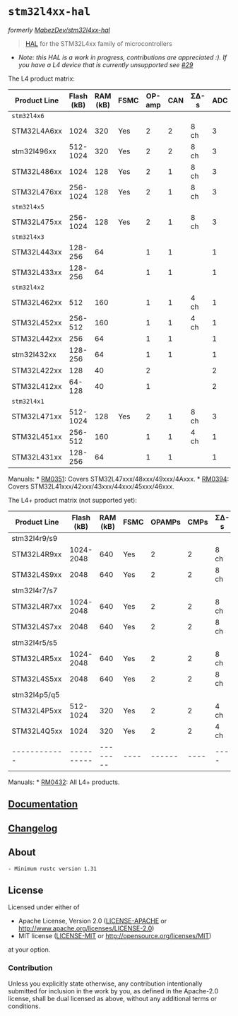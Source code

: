 # `stm32l4xx-hal`

_formerly [MabezDev/stm32l4xx-hal](https://github.com/mabezdev/stm32l4xx-hal)_

> [HAL] for the STM32L4xx family of microcontrollers

- *Note: this HAL is a work in progress, contributions are appreciated :). If you have a L4 device that is currently unsupported see [#29](https://github.com/stm32-rs/stm32l4xx-hal/issues/29)*

The L4 product matrix:

| Product Line | Flash (kB) | RAM (kB) | FSMC | OP-amp | CAN | ΣΔ-s | ADC  | DAC  | SAI  | OTG | USBD | LCD  | AES |
| ------------ | ------     | -------- | ---- | ---    | --- | ---- | ---- | ---- | ---- | --- | ---  | ---  | --- |
| `stm32l4x6`  |            |          |      |        |     |      |      |      |      |     |      |      |     |
| STM32L4A6xx  | 1024       | 320      | Yes  | 2      | 2   | 8 ch | 3    | 2    | 2    | Yes |      | 8x40 | Yes |
| stm32l496xx  | 512-1024   | 320      | Yes  | 2      | 2   | 8 ch | 3    | 2    | 2    | Yes |      | 8x40 |     |
| STM32L486xx  | 1024       | 128      | Yes  | 2      | 1   | 8 ch | 3    | 2    | 2    | Yes |      | 8x40 | Yes |
| STM32L476xx  | 256-1024   | 128      | Yes  | 2      | 1   | 8 ch | 3    | 2    | 2    | Yes |      | 8x40 |     |
| `stm32l4x5`  |            |          |      |        |     |      |      |      |      |     |      |      |     |
| STM32L475xx  | 256-1024   | 128      | Yes  | 2      | 1   | 8 ch | 3    | 2    | 2    | Yes |      |      |     |
| `stm32l4x3`  |            |          |      |        |     |      |      |      |      |     |      |      |     |
| STM32L443xx  | 128-256    | 64       |      | 1      | 1   |      | 1    | 2    | 1    |     | Yes  | 8x40 | Yes |
| STM32L433xx  | 128-256    | 64       |      | 1      | 1   |      | 1    | 2    | 1    |     | Yes  | 8x40 |     |
| `stm32l4x2`  |            |          |      |        |     |      |      |      |      |     |      |      |     |
| STM32L462xx  | 512        | 160      |      | 1      | 1   | 4 ch | 1    | 1    | 1    |     | Yes  |      | Yes |
| STM32L452xx  | 256-512    | 160      |      | 1      | 1   | 4 ch | 1    | 1    | 1    |     | Yes  |      |     |
| STM32L442xx  | 256        | 64       |      | 1      | 1   |      | 1    | 2    | 1    |     | Yes  |      | Yes |
| stm32l432xx  | 128-256    | 64       |      | 1      | 1   |      | 1    | 2    | 1    |     | Yes  |      |     |
| STM32L422xx  | 128        | 40       |      | 2      |     |      | 2    |      |      |     | Yes  |      | Yes |
| STM32L412xx  | 64-128     | 40       |      | 1      |     |      | 2    |      |      |     | Yes  |      |     |
| `stm32l4x1`  |            |          |      |        |     |      |      |      |      |     |      |      |     |
| STM32L471xx  | 512-1024   | 128      | Yes  | 2      | 1   | 8 ch | 3    | 2    | 2    |     |      |      |     |
| STM32L451xx  | 256- 512   | 160      |      | 1      | 1   | 4 ch | 1    | 1    | 1    |     |      |      |     |
| STM32L431xx  | 128- 256   | 64       |      | 1      | 1   |      | 1    | 2    | 1    |     |      |      |     |

Manuals:
    * [RM0351](https://www.st.com/resource/en/reference_manual/dm00083560-stm32l47xxx-stm32l48xxx-stm32l49xxx-and-stm32l4axxx-advanced-armbased-32bit-mcus-stmicroelectronics.pdf): Covers STM32L47xxx/48xxx/49xxx/4Axxx.
    * [RM0394](https://www.st.com/resource/en/reference_manual/dm00151940-stm32l41xxx42xxx43xxx44xxx45xxx46xxx-advanced-armbased-32bit-mcus-stmicroelectronics.pdf): Covers STM32L41xxx/42xxx/43xxx/44xxx/45xxx/46xxx.

The L4+ product matrix (not supported yet):

| Product Line | Flash (kB) | RAM (kB) | FSMC | OPAMPs | CMPs | ΣΔ-s | ADCs | USB OTG | TFT  | CGRC | MIPI | AES |
| ------------ | ---------- | -------- | ---- | ------ | ---- | ---- | ---- | ------- | ---- | ---- | ---- | --- |
| stm32l4r9/s9 |            |          |      |        |      |      |      |         |      |      |      |     |
| STM32L4R9xx  | 1024-2048  | 640      | Yes  | 2      | 2    | 8 ch | 1    | Yes     | Yes  | Yes  | Yes  |     |
| STM32L4S9xx  | 2048       | 640      | Yes  | 2      | 2    | 8 ch | 1    | Yes     | Yes  | Yes  | Yes  | Yes |
| stm32l4r7/s7 |            |          |      |        |      |      |      |         |      |      |      |     |
| STM32L4R7xx  | 1024-2048  | 640      | Yes  | 2      | 2    | 8 ch | 1    | Yes     | Yes  | Yes  |      |     |
| STM32L4S7xx  | 2048       | 640      | Yes  | 2      | 2    | 8 ch | 1    | Yes     | Yes  | Yes  |      | Yes |
| stm32l4r5/s5 |            |          |      |        |      |      |      |         |      |      |      |     |
| STM32L4R5xx  | 1024-2048  | 640      | Yes  | 2      | 2    | 8 ch | 1    | Yes     |      |      |      |     |
| STM32L4S5xx  | 2048       | 640      | Yes  | 2      | 2    | 8 ch | 1    | Yes     |      |      |      | Yes |
| stm32l4p5/q5 |            |          |      |        |      |      |      |         |      |      |      |     |
| STM32L4P5xx  | 512-1024   | 320      | Yes  | 2      | 2    | 4 ch | 2    | Yes     | Yes  |      |      |     |
| STM32L4Q5xx  | 1024       | 320      | Yes  | 2      | 2    | 4 ch | 2    | Yes     | Yes  |      |      | Yes |
| ------------ | ---------- | -------- | ---- | ------ | ---- | ---- | ---- | ------- | ---- | ---- | ---- | --- |

Manuals:
    * [RM0432](https://www.st.com/resource/en/reference_manual/dm00310109-stm32l4-series-advanced-armbased-32bit-mcus-stmicroelectronics.pdf): All L4+ products.

[HAL]: https://crates.io/crates/embedded-hal

## [Documentation](https://docs.rs/stm32l4xx-hal/latest/stm32l4xx_hal/)

## [Changelog](https://github.com/mabezdev/stm32l4xx-hal/blob/master/CHANGELOG.md)

## About

    - Minimum rustc version 1.31

## License

Licensed under either of

- Apache License, Version 2.0 ([LICENSE-APACHE](LICENSE-APACHE) or
  http://www.apache.org/licenses/LICENSE-2.0)
- MIT license ([LICENSE-MIT](LICENSE-MIT) or http://opensource.org/licenses/MIT)

at your option.

### Contribution

Unless you explicitly state otherwise, any contribution intentionally submitted
for inclusion in the work by you, as defined in the Apache-2.0 license, shall be
dual licensed as above, without any additional terms or conditions.
